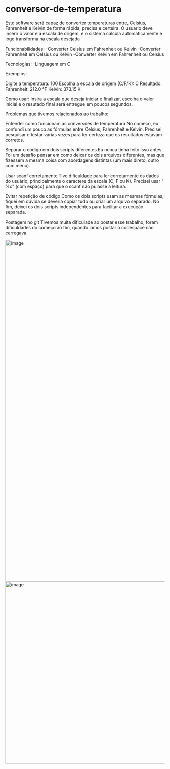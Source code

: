 # conversor-de-temperatura

Este software será capaz de converter temperaturas entre, Celsius, Fahrenheit e Kelvin de forma rápida, precisa e certeira. 
O usuario deve inserir o valor e a escala de origem, e o sistema calcula automaticamente e logo transforma na escala desejada

Funcionabilidades:
-Converter Celsius em Fahrenheit ou Kelvin 
-Converter Fahrenheit em Celsius ou Kelvin
-Converter Kelvin em Fahrenheit ou Celsius 

Tecnologias:
-Linguagem em C

Exemplos:

Digite a temperatura: 100
Escolha a escala de origem (C/F/K): C
Resultado:
Fahrenheit: 212.0 °F
Kelvin: 373.15 K

Como usar:
Insira a escala que deseja iniciar e finalizar, escolha o valor inicial e o resutado final será entregue em poucos segundos. 

Problemas que tivemos relacionados ao trabalho:

Entender como funcionam as conversões de temperatura
No começo, eu confundi um pouco as fórmulas entre Celsius, Fahrenheit e Kelvin. Precisei pesquisar e testar várias vezes para ter certeza que os resultados estavam corretos.

Separar o código em dois scripts diferentes
Eu nunca tinha feito isso antes. Foi um desafio pensar em como deixar os dois arquivos diferentes, mas que fizessem a mesma coisa com abordagens distintas (um mais direto, outro com menu).

Usar scanf corretamente
Tive dificuldade para ler corretamente os dados do usuário, principalmente o caractere da escala (C, F ou K). Precisei usar " %c" (com espaço) para que o scanf não pulasse a leitura.

Evitar repetição de código
Como os dois scripts usam as mesmas fórmulas, fiquei em dúvida se deveria copiar tudo ou criar um arquivo separado. No fim, deixei os dois scripts independentes para facilitar a execução separada.

Postagem no git
Tivemos muita díficulade ao postar esse trabalho, foram dificuldades do começo ao fim, quando iamos postar o codespace não carregava.



<img width="1920" height="1080" alt="image" src="https://github.com/user-attachments/assets/181f4983-ca1c-4be2-a8c8-1094e0d48fba" />

<img width="932" height="577" alt="image" src="https://github.com/user-attachments/assets/fa12e7a3-f892-41ab-a7bd-6a4a07a391a7" />

